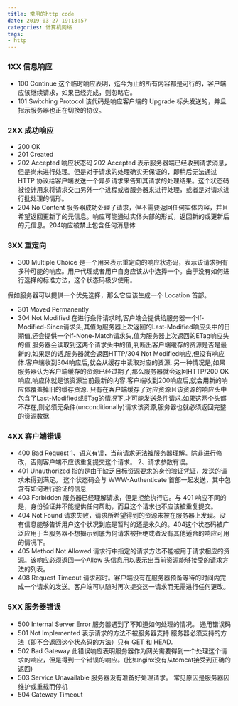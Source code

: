 ```yaml
---
title: 常用的http code
date: 2019-03-27 19:18:57
categories: 计算机网络
tags: 
- http
---
```


### 1XX 信息响应

- 100 Continue
  这个临时响应表明，迄今为止的所有内容都是可行的，客户端应该继续请求，如果已经完成，则忽略它。
- 101 Switching Protocol
  该代码是响应客户端的 Upgrade 标头发送的，并且指示服务器也正在切换的协议。

### 2XX 成功响应

- 200 OK
- 201 Created
- 202 Accepted
  响应状态码 202 Accepted 表示服务器端已经收到请求消息，但是尚未进行处理。但是对于请求的处理确实无保证的，即稍后无法通过 HTTP 协议给客户端发送一个异步请求来告知其请求的处理结果。这个状态码被设计用来将请求交由另外一个进程或者服务器来进行处理，或者是对请求进行批处理的情形。
- 204 No Content
  服务器成功处理了请求，但不需要返回任何实体内容，并且希望返回更新了的元信息。响应可能通过实体头部的形式，返回新的或更新后的元信息。204响应被禁止包含任何消息体

### 3XX 重定向

- 300 Multiple Choice
  是一个用来表示重定向的响应状态码，表示该请求拥有多种可能的响应。用户代理或者用户自身应该从中选择一个。由于没有如何进行选择的标准方法，这个状态码极少使用。

假如服务器可以提供一个优先选择，那么它应该生成一个  Location 首部。

- 301 Moved Permanently
- 304 Not Modified
  在进行条件请求时,客户端会提供给服务器一个If-Modified-Since请求头,其值为服务器上次返回的Last-Modified响应头中的日期值,还会提供一个If-None-Match请求头,值为服务器上次返回的ETag响应头的值
  服务器会读取到这两个请求头中的值,判断出客户端缓存的资源是否是最新的,如果是的话,服务器就会返回HTTP/304 Not Modified响应,但没有响应体.客户端收到304响应后,就会从缓存中读取对应的资源.
  另一种情况是,如果服务器认为客户端缓存的资源已经过期了,那么服务器就会返回HTTP/200 OK响应,响应体就是该资源当前最新的内容.客户端收到200响应后,就会用新的响应体覆盖掉旧的缓存资源.
  只有在客户端缓存了对应资源且该资源的响应头中包含了Last-Modified或ETag的情况下,才可能发送条件请求.如果这两个头都不存在,则必须无条件(unconditionally)请求该资源,服务器也就必须返回完整的资源数据.

### 4XX  客户端错误

- 400 Bad Request
  1、语义有误，当前请求无法被服务器理解。除非进行修改，否则客户端不应该重复提交这个请求。
  2、请求参数有误。
- 401 Unauthorized
  指的是由于缺乏目标资源要求的身份验证凭证，发送的请求未得到满足。
  这个状态码会与   WWW-Authenticate 首部一起发送，其中包含有如何进行验证的信息
- 403 Forbidden
  服务器已经理解请求，但是拒绝执行它。与 401 响应不同的是，身份验证并不能提供任何帮助，而且这个请求也不应该被重复提交。
- 404 Not Found
  请求失败，请求所希望得到的资源未被在服务器上发现。没有信息能够告诉用户这个状况到底是暂时的还是永久的。404这个状态码被广泛应用于当服务器不想揭示到底为何请求被拒绝或者没有其他适合的响应可用的情况下。
- 405 Method Not Allowed
  请求行中指定的请求方法不能被用于请求相应的资源。该响应必须返回一个Allow 头信息用以表示出当前资源能够接受的请求方法的列表。 
- 408 Request Timeout
  请求超时。客户端没有在服务器预备等待的时间内完成一个请求的发送。客户端可以随时再次提交这一请求而无需进行任何更改。

### 5XX 服务器错误

- 500 Internal Server Error
  服务器遇到了不知道如何处理的情况。 通用错误码
- 501 Not Implemented 
  表示请求的方法不被服务器支持 服务器必须支持的方法（即不会返回这个状态码的方法）只有 GET 和 HEAD。
- 502 Bad Gateway
  此错误响应表明服务器作为网关需要得到一个处理这个请求的响应，但是得到一个错误的响应。(比如nginx没有从tomcat接受到正确的返回)
- 503 Service Unavailable
  服务器没有准备好处理请求。 常见原因是服务器因维护或重载而停机
- 504 Gateway Timeout

